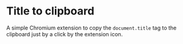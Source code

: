 # Title to clipboard

A simple Chromium extension to copy the `document.title` tag to the clipboard just by a click by the extension icon.
